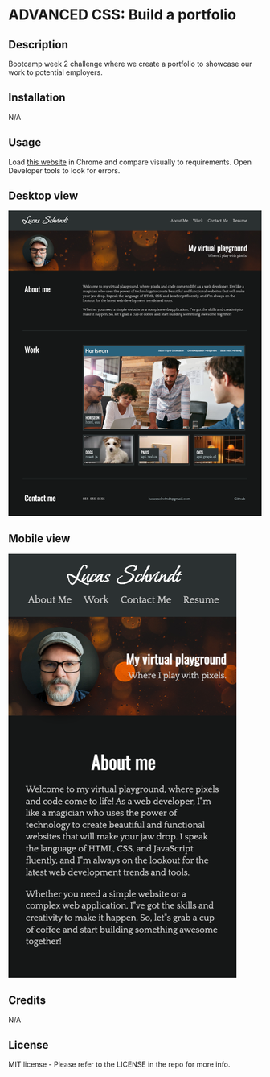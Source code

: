 # ADVANCED CSS: Build a portfolio
## Description
Bootcamp week 2 challenge where we create a portfolio to showcase our work to potential employers.
## Installation
N/A
## Usage
Load [this website](https://skywalkah.github.io/advanced-css/) in Chrome and compare visually to requirements. Open Developer tools to look for errors.
## Desktop view
![A screenshot of the desktop view](assets/images/screenshot-desktop.png)
## Mobile view
![A screenshot of the mobile view](assets/images/screenshot-mobile.png)
## Credits
N/A

## License
MIT license - Please refer to the LICENSE in the repo for more info.